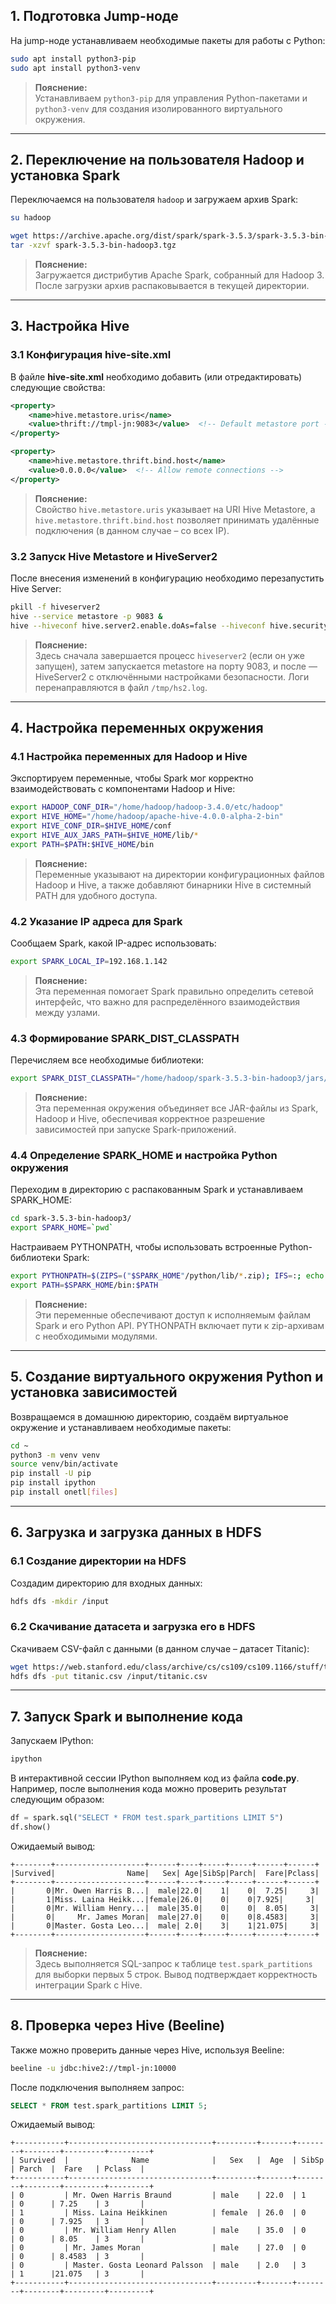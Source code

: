 ## 1. Подготовка Jump-ноде

На jump-ноде устанавливаем необходимые пакеты для работы с Python:

```bash
sudo apt install python3-pip
sudo apt install python3-venv
```

> **Пояснение:**  
> Устанавливаем `python3-pip` для управления Python-пакетами и `python3-venv` для создания изолированного виртуального окружения.

---

## 2. Переключение на пользователя Hadoop и установка Spark

Переключаемся на пользователя `hadoop` и загружаем архив Spark:

```bash
su hadoop

wget https://archive.apache.org/dist/spark/spark-3.5.3/spark-3.5.3-bin-hadoop3.tgz
tar -xzvf spark-3.5.3-bin-hadoop3.tgz
```

> **Пояснение:**  
> Загружается дистрибутив Apache Spark, собранный для Hadoop 3. После загрузки архив распаковывается в текущей директории.

---

## 3. Настройка Hive

### 3.1 Конфигурация hive-site.xml

В файле **hive-site.xml** необходимо добавить (или отредактировать) следующие свойства:

```xml
<property>
    <name>hive.metastore.uris</name>
    <value>thrift://tmpl-jn:9083</value>  <!-- Default metastore port -->
</property>

<property>
    <name>hive.metastore.thrift.bind.host</name>
    <value>0.0.0.0</value>  <!-- Allow remote connections -->
</property>
```

> **Пояснение:**  
> Свойство `hive.metastore.uris` указывает на URI Hive Metastore, а `hive.metastore.thrift.bind.host` позволяет принимать удалённые подключения (в данном случае – со всех IP).

### 3.2 Запуск Hive Metastore и HiveServer2

После внесения изменений в конфигурацию необходимо перезапустить Hive Server:

```bash
pkill -f hiveserver2
hive --service metastore -p 9083 &
hive --hiveconf hive.server2.enable.doAs=false --hiveconf hive.security.authorization.enable=false --service hiveserver2 1>> /tmp/hs2.log 2>> /tmp/hs2.log &
```

> **Пояснение:**  
> Здесь сначала завершается процесс `hiveserver2` (если он уже запущен), затем запускается metastore на порту 9083, и после — HiveServer2 с отключёнными настройками безопасности. Логи перенаправляются в файл `/tmp/hs2.log`.

---

## 4. Настройка переменных окружения

### 4.1 Настройка переменных для Hadoop и Hive

Экспортируем переменные, чтобы Spark мог корректно взаимодействовать с компонентами Hadoop и Hive:

```bash
export HADOOP_CONF_DIR="/home/hadoop/hadoop-3.4.0/etc/hadoop"
export HIVE_HOME="/home/hadoop/apache-hive-4.0.0-alpha-2-bin"
export HIVE_CONF_DIR=$HIVE_HOME/conf
export HIVE_AUX_JARS_PATH=$HIVE_HOME/lib/*
export PATH=$PATH:$HIVE_HOME/bin
```

> **Пояснение:**  
> Переменные указывают на директории конфигурационных файлов Hadoop и Hive, а также добавляют бинарники Hive в системный PATH для удобного доступа.

### 4.2 Указание IP адреса для Spark

Сообщаем Spark, какой IP-адрес использовать:

```bash
export SPARK_LOCAL_IP=192.168.1.142
```

> **Пояснение:**  
> Эта переменная помогает Spark правильно определить сетевой интерфейс, что важно для распределённого взаимодействия между узлами.

### 4.3 Формирование SPARK_DIST_CLASSPATH

Перечисляем все необходимые библиотеки:

```bash
export SPARK_DIST_CLASSPATH="/home/hadoop/spark-3.5.3-bin-hadoop3/jars/*:/home/hadoop/hadoop-3.4.0/etc/hadoop:/home/hadoop/hadoop-3.4.0/share/hadoop/common/lib/*:/home/hadoop/hadoop-3.4.0/share/hadoop/common/*:/home/hadoop/hadoop-3.4.0/share/hadoop/hdfs:/home/hadoop/hadoop-3.4.0/share/hadoop/hdfs/lib/*:/home/hadoop/hadoop-3.4.0/share/hadoop/hdfs/*:/home/hadoop/hadoop-3.4.0/share/hadoop/mapreduce/*:/home/hadoop/hadoop-3.4.0/share/hadoop/yarn:/home/hadoop/hadoop-3.4.0/share/hadoop/yarn/lib/*:/home/hadoop/hadoop-3.4.0/share/hadoop/yarn/*:/home/hadoop/apache-hive-4.0.0-alpha-2-bin/*:/home/hadoop/apache-hive-4.0.0-alpha-2-bin/lib/*"
```

> **Пояснение:**  
> Эта переменная окружения объединяет все JAR-файлы из Spark, Hadoop и Hive, обеспечивая корректное разрешение зависимостей при запуске Spark-приложений.

### 4.4 Определение SPARK_HOME и настройка Python окружения

Переходим в директорию с распакованным Spark и устанавливаем SPARK_HOME:

```bash
cd spark-3.5.3-bin-hadoop3/
export SPARK_HOME=`pwd`
```

Настраиваем PYTHONPATH, чтобы использовать встроенные Python-библиотеки Spark:

```bash
export PYTHONPATH=$(ZIPS=("$SPARK_HOME"/python/lib/*.zip); IFS=:; echo "${ZIPS[*]}"):$PYTHONPATH
export PATH=$SPARK_HOME/bin:$PATH
```

> **Пояснение:**  
> Эти переменные обеспечивают доступ к исполняемым файлам Spark и его Python API. PYTHONPATH включает пути к zip-архивам с необходимыми модулями.

---

## 5. Создание виртуального окружения Python и установка зависимостей

Возвращаемся в домашнюю директорию, создаём виртуальное окружение и устанавливаем необходимые пакеты:

```bash
cd ~
python3 -m venv venv
source venv/bin/activate
pip install -U pip 
pip install ipython
pip install onetl[files]
```

---

## 6. Загрузка и загрузка данных в HDFS

### 6.1 Создание директории на HDFS

Создадим директорию для входных данных:

```bash
hdfs dfs -mkdir /input
```

### 6.2 Скачивание датасета и загрузка его в HDFS

Скачиваем CSV-файл с данными (в данном случае – датасет Titanic):

```bash
wget https://web.stanford.edu/class/archive/cs/cs109/cs109.1166/stuff/titanic.csv
hdfs dfs -put titanic.csv /input/titanic.csv
```

---

## 7. Запуск Spark и выполнение кода

Запускаем IPython:

```bash
ipython
```

В интерактивной сессии IPython выполняем код из файла **code.py**. Например, после выполнения кода можно проверить результат следующим образом:

```python
df = spark.sql("SELECT * FROM test.spark_partitions LIMIT 5")
df.show()
```

Ожидаемый вывод:

```
+--------+--------------------+------+----+-----+-----+------+------+ 
|Survived|                Name|   Sex| Age|SibSp|Parch|  Fare|Pclass|
+--------+--------------------+------+----+-----+-----+------+------+ 
|       0|Mr. Owen Harris B...|  male|22.0|    1|    0|  7.25|     3|
|       1|Miss. Laina Heikk...|female|26.0|    0|    0|7.925|     3|
|       0|Mr. William Henry...|  male|35.0|    0|    0|  8.05|     3|
|       0|     Mr. James Moran|  male|27.0|    0|    0|8.4583|     3|
|       0|Master. Gosta Leo...|  male| 2.0|    3|    1|21.075|     3|
+--------+--------------------+------+----+-----+-----+------+------+ 
```

> **Пояснение:**  
> Здесь выполняется SQL-запрос к таблице `test.spark_partitions` для выборки первых 5 строк. Вывод подтверждает корректность интеграции Spark с Hive.

---

## 8. Проверка через Hive (Beeline)

Также можно проверить данные через Hive, используя Beeline:

```bash
beeline -u jdbc:hive2://tmpl-jn:10000
```

После подключения выполняем запрос:

```sql
SELECT * FROM test.spark_partitions LIMIT 5;
```

Ожидаемый вывод:

```
+-----------+--------------------------------+---------+-------+--------+--------+---------+---------+
| Survived  |              Name              |   Sex   |  Age  | SibSp  | Parch  |  Fare   | Pclass  |
+-----------+--------------------------------+---------+-------+--------+--------+---------+---------+
| 0         | Mr. Owen Harris Braund         | male    | 22.0  | 1      | 0      | 7.25    | 3       |
| 1         | Miss. Laina Heikkinen          | female  | 26.0  | 0      | 0      | 7.925   | 3       |
| 0         | Mr. William Henry Allen        | male    | 35.0  | 0      | 0      | 8.05    | 3       |
| 0         | Mr. James Moran                | male    | 27.0  | 0      | 0      | 8.4583  | 3       |
| 0         | Master. Gosta Leonard Palsson  | male    | 2.0   | 3      | 1      |21.075   | 3       |
+-----------+--------------------------------+---------+-------+--------+--------+---------+---------+
```